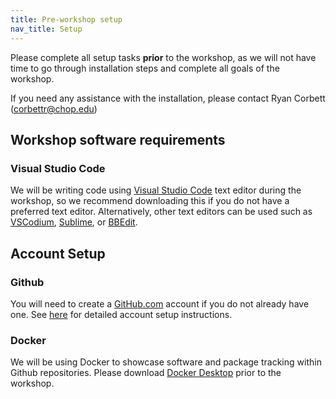 ```yaml
---
title: Pre-workshop setup
nav_title: Setup
---
```


Please complete all setup tasks __prior__ to the workshop, as we will not have time to go through installation steps and complete all goals of the workshop. 

If you need any assistance with the installation, please contact Ryan Corbett (corbettr@chop.edu)

## Workshop software requirements

### Visual Studio Code

We will be writing code using [Visual Studio Code](https://code.visualstudio.com) text editor during the workshop, so we recommend downloading this if you do not have a preferred text editor. 
Alternatively, other text editors can be used such as [VSCodium](https://vscodium.com), [Sublime](https://www.sublimetext.com), or [BBEdit](https://www.barebones.com/products/bbedit/). 

## Account Setup

### Github

You will need to create a [GitHub.com](https://github.com) account if you do not already have one. See [here](https://docs.github.com/en/get-started/onboarding/getting-started-with-your-github-account) for detailed account setup instructions. 


### Docker

We will be using Docker to showcase software and package tracking within Github repositories. Please download [Docker Desktop](https://www.docker.com/products/docker-desktop/) prior to the workshop. 

